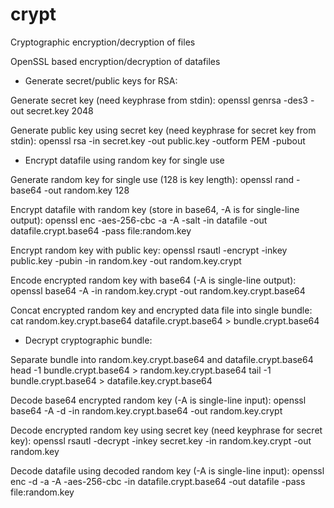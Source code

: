 # crypt

Cryptographic encryption/decryption of files


OpenSSL based encryption/decryption of datafiles

- Generate secret/public keys for RSA:

Generate secret key (need keyphrase from stdin):
openssl genrsa -des3 -out secret.key 2048

Generate public key using secret key (need keyphrase for secret key from stdin):
openssl rsa -in secret.key -out public.key -outform PEM -pubout

- Encrypt datafile using random key for single use

Generate random key for single use (128 is key length):
openssl rand -base64 -out random.key 128

Encrypt datafile with random key (store in base64, -A is for single-line output):
openssl enc -aes-256-cbc -a -A -salt -in datafile -out datafile.crypt.base64 -pass file:random.key

Encrypt random key with public key:
openssl rsautl -encrypt -inkey public.key -pubin -in random.key -out random.key.crypt

Encode encrypted random key with base64 (-A is single-line output):
openssl base64 -A -in random.key.crypt -out random.key.crypt.base64

Concat encrypted random key and encrypted data file into single bundle:
cat random.key.crypt.base64 datafile.crypt.base64 > bundle.crypt.base64

- Decrypt cryptographic bundle:

Separate bundle into random.key.crypt.base64 and datafile.crypt.base64
head -1 bundle.crypt.base64 > random.key.crypt.base64
tail -1 bundle.crypt.base64 > datafile.key.crypt.base64

Decode base64 encrypted random key (-A is single-line input):
openssl base64 -A -d -in random.key.crypt.base64 -out random.key.crypt

Decode encrypted random key using secret key (need keyphrase for secret key):
openssl rsautl -decrypt -inkey secret.key -in random.key.crypt -out random.key

Decode datafile using decoded random key (-A is single-line input):
openssl enc -d -a -A -aes-256-cbc -in datafile.crypt.base64 -out datafile -pass file:random.key

